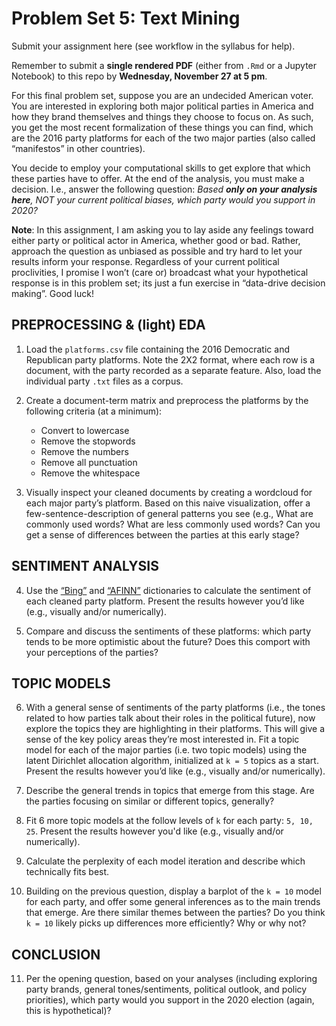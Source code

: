 # Problem Set 5: Text Mining
Submit your assignment here (see workflow in the syllabus for help).

Remember to submit a **single rendered PDF** (either from `.Rmd` or a Jupyter Notebook) to this repo by **Wednesday, November 27 at 5 pm**.

For this final problem set, suppose you are an undecided American voter. You are interested in exploring both major political parties in America and how they brand themselves and things they choose to focus on. As such, you get the most recent formalization of these things you can find, which are the 2016 party platforms for each of the two major parties (also called “manifestos” in other countries). 

You decide to employ your computational skills to get explore that which these parties have to offer. At the end of the analysis, you must make a decision. I.e., answer the following question: _Based **only on your analysis here**, NOT your current political biases, which party would you support in 2020?_

**Note**: In this assignment, I am asking you to lay aside any feelings toward either party or political actor in America, whether good or bad. Rather, approach the question as unbiased as possible and try hard to let your results inform your response. Regardless of your current political proclivities, I promise I won’t (care or) broadcast what your hypothetical response is in this problem set; its just a fun exercise in “data-drive decision making”. Good luck!

## PREPROCESSING & (light) EDA

1.	Load the `platforms.csv` file containing the 2016 Democratic and Republican party platforms. Note the 2X2 format, where each row is a document, with the party recorded as a separate feature. Also, load the individual party `.txt` files as a corpus.

2.	Create a document-term matrix and preprocess the platforms by the following criteria (at a minimum):
    * Convert to lowercase
    * Remove the stopwords
    * Remove the numbers
    * Remove all punctuation
    * Remove the whitespace

3.	Visually inspect your cleaned documents by creating a wordcloud for each major party’s platform. Based on this naive visualization, offer a few-sentence-description of general patterns you see (e.g., What are commonly used words? What are less commonly used words? Can you get a sense of differences between the parties at this early stage? 


## SENTIMENT ANALYSIS

4.	Use the [“Bing”](https://www.cs.uic.edu/~liub/FBS/sentiment-analysis.html) and [“AFINN”](http://www2.imm.dtu.dk/pubdb/views/publication_details.php?id=6010) dictionaries to calculate the sentiment of each cleaned party platform. Present the results however you’d like (e.g., visually and/or numerically).

5.	Compare and discuss the sentiments of these platforms: which party tends to be more optimistic about the future? Does this comport with your perceptions of the parties?

## TOPIC MODELS

6.	With a general sense of sentiments of the party platforms (i.e., the tones related to how parties talk about their roles in the political future), now explore the topics they are highlighting in their platforms. This will give a sense of the key policy areas they’re most interested in. Fit a topic model for each of the major parties (i.e. two topic models) using the latent Dirichlet allocation algorithm, initialized at `k = 5` topics as a start. Present the results however you’d like (e.g., visually and/or numerically).

7.	Describe the general trends in topics that emerge from this stage. Are the parties focusing on similar or different topics, generally?

8.	Fit 6 more topic models at the follow levels of `k` for each party: `5, 10, 25`. Present the results however you'd like (e.g., visually and/or numerically).

9.	Calculate the perplexity of each model iteration and describe which technically fits best. 

10.	Building on the previous question, display a barplot of the `k = 10` model for each party, and offer some general inferences as to the main trends that emerge. Are there similar themes between the parties? Do you think `k = 10` likely picks up differences more efficiently? Why or why not?

## CONCLUSION

11.	Per the opening question, based on your analyses (including exploring party brands, general tones/sentiments, political outlook, and policy priorities), which party would you support in the 2020 election (again, this is hypothetical)?
